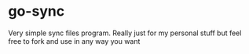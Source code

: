 # go-sync
Very simple sync files program.  Really just for my personal stuff but feel free to fork and use in any way you want
